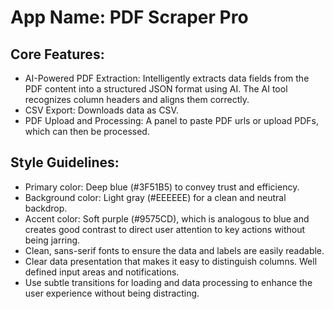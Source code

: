 # **App Name**: PDF Scraper Pro

## Core Features:

- AI-Powered PDF Extraction: Intelligently extracts data fields from the PDF content into a structured JSON format using AI. The AI tool recognizes column headers and aligns them correctly.
- CSV Export: Downloads data as CSV.
- PDF Upload and Processing: A panel to paste PDF urls or upload PDFs, which can then be processed.

## Style Guidelines:

- Primary color: Deep blue (#3F51B5) to convey trust and efficiency.
- Background color: Light gray (#EEEEEE) for a clean and neutral backdrop.
- Accent color: Soft purple (#9575CD), which is analogous to blue and creates good contrast to direct user attention to key actions without being jarring. 
- Clean, sans-serif fonts to ensure the data and labels are easily readable.
- Clear data presentation that makes it easy to distinguish columns. Well defined input areas and notifications.
- Use subtle transitions for loading and data processing to enhance the user experience without being distracting.